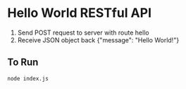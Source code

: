 # Hello World RESTful API

1. Send POST request to server with route hello
2. Receive JSON object back {"message": "Hello World!"}

## To Run

```
node index.js
```
